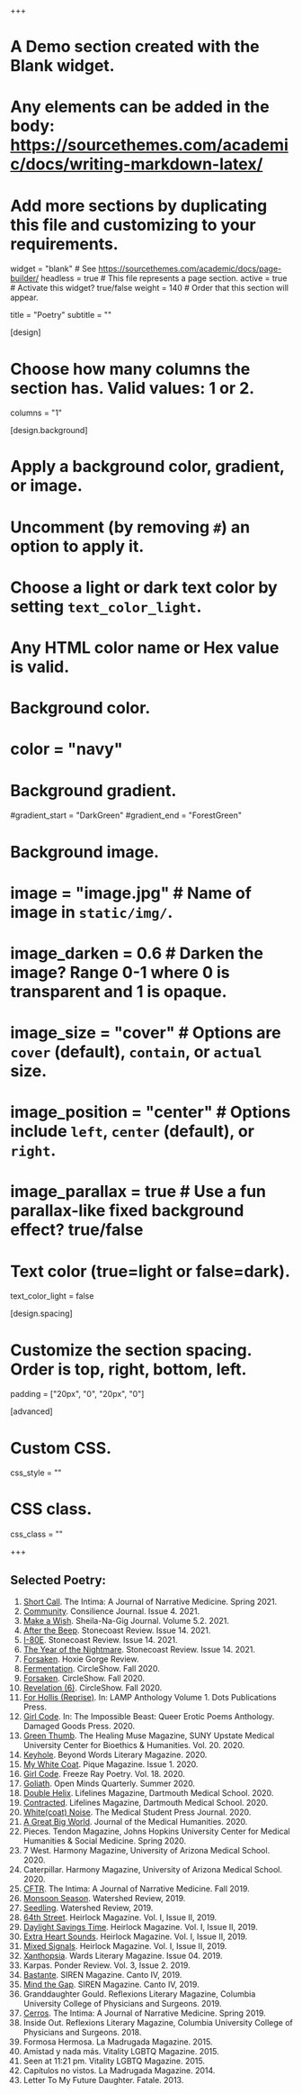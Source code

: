 +++
# A Demo section created with the Blank widget.
# Any elements can be added in the body: https://sourcethemes.com/academic/docs/writing-markdown-latex/
# Add more sections by duplicating this file and customizing to your requirements.

widget = "blank"  # See https://sourcethemes.com/academic/docs/page-builder/
headless = true  # This file represents a page section.
active = true  # Activate this widget? true/false
weight = 140  # Order that this section will appear.

title = "Poetry"
subtitle = ""

[design]
  # Choose how many columns the section has. Valid values: 1 or 2.
  columns = "1"

[design.background]
  # Apply a background color, gradient, or image.
  #   Uncomment (by removing `#`) an option to apply it.
  #   Choose a light or dark text color by setting `text_color_light`.
  #   Any HTML color name or Hex value is valid.

  # Background color.
  # color = "navy"
  
  # Background gradient.
  #gradient_start = "DarkGreen"
  #gradient_end = "ForestGreen"
  
  # Background image.
  # image = "image.jpg"  # Name of image in `static/img/`.
  # image_darken = 0.6  # Darken the image? Range 0-1 where 0 is transparent and 1 is opaque.
  # image_size = "cover"  #  Options are `cover` (default), `contain`, or `actual` size.
  # image_position = "center"  # Options include `left`, `center` (default), or `right`.
  # image_parallax = true  # Use a fun parallax-like fixed background effect? true/false
  
  # Text color (true=light or false=dark).
  text_color_light = false

[design.spacing]
  # Customize the section spacing. Order is top, right, bottom, left.
  padding = ["20px", "0", "20px", "0"]

[advanced]
 # Custom CSS. 
 css_style = ""
 
 # CSS class.
 css_class = ""

+++

## Selected Poetry:

1. [Short Call](https://www.theintima.org/short-call-teddy-goetz). The Intima: A Journal of Narrative Medicine. Spring 2021.
2. [Community](https://www.consilience-journal.com/issue-4-community). Consilience Journal. Issue 4. 2021. 
3. [Make a Wish](https://sheilanagigblog.com/the-poets-volume-5-3-spring-2021/teddy-g-goetz/). Sheila-Na-Gig Journal. Volume 5.2. 2021.  
4. [After the Beep](https://www.stonecoastreview.org/issues/). Stonecoast Review. Issue 14. 2021. 
5. [I-80E](https://www.stonecoastreview.org/issues/). Stonecoast Review. Issue 14. 2021. 
6. [The Year of the Nightmare](https://www.stonecoastreview.org/issues/). Stonecoast Review. Issue 14. 2021. 
7. [Forsaken](https://hoxiegorgereview.com/teddy-g-goetz/). Hoxie Gorge Review. 
8.  [Fermentation](https://74677df8-6591-4b11-908e-a5529d11f78b.filesusr.com/ugd/ee4c72_7ef8302cd5d24298b529b6769160bb73.pdf). CircleShow. Fall 2020. 
9.  [Forsaken](https://74677df8-6591-4b11-908e-a5529d11f78b.filesusr.com/ugd/ee4c72_7ef8302cd5d24298b529b6769160bb73.pdf). CircleShow. Fall 2020. 
10.  [Revelation (6)](https://74677df8-6591-4b11-908e-a5529d11f78b.filesusr.com/ugd/ee4c72_7ef8302cd5d24298b529b6769160bb73.pdf). CircleShow. Fall 2020. 
11.	[For Hollis (Reprise)](https://dotspublications.com/products/lamp-volume-1-test-run?variant=35840795934885). In: LAMP Anthology Volume 1. Dots Publications Press. 
12.  [Girl Code](http://www.damagedgoodspress.com/product/the-impossible-beast-queer-erotic-poems/). In: The Impossible Beast: Queer Erotic Poems Anthology. Damaged Goods Press. 2020. 
13.  [Green Thumb](https://www.upstate.edu/bioethics/thehealingmuse/excerpts/excerpts-muse19.php). The Healing Muse Magazine, SUNY Upstate Medical University Center for Bioethics & Humanities. Vol. 20. 2020. 
14.	[Keyhole](https://www.beyondwordsmag.com/online-store/Beyoznd-Queer-Words-A-Collection-of-Poems-p218768615). Beyond Words Literary Magazine. 2020. 
15.  [My White Coat](https://www.pique-magazine.com/2020-09-24-my-white-coat). Pique Magazine. Issue 1. 2020. 
16.  [Girl Code](http://www.freezeraypoetry.com/teddy-g-goetz.html). Freeze Ray Poetry. Vol. 18. 2020.
17.  [Goliath](https://www.openmindsquarterly.com/product/summer-2020-queer-stories-pdf/). Open Minds Quarterly. Summer 2020.
18.	[Double Helix](https://sites.dartmouth.edu/lifelines/volume-10/). Lifelines Magazine, Dartmouth Medical School. 2020.
19.	[Contracted](https://sites.dartmouth.edu/lifelines/volume-10/). Lifelines Magazine, Dartmouth Medical School. 2020. 
20.	[White(coat) Noise](http://www.themspress.org/journal/index.php/journal/issue/view/33). The Medical Student Press Journal. 2020. 
21.	[A Great Big World](https://link.springer.com/article/10.1007%2Fs10912-020-09616-8). Journal of the Medical Humanities. 2020. 
22.	Pieces. Tendon Magazine, Johns Hopkins University Center for Medical Humanities & Social Medicine. Spring 2020. 
23.	7 West. Harmony Magazine, University of Arizona Medical School. 2020. 
24.	Caterpillar. Harmony Magazine, University of Arizona Medical School. 2020. 
25.	[CFTR](http://www.theintima.org/poetry-a-f). The Intima: A Journal of Narrative Medicine. Fall 2019. 
26.	[Monsoon Season](https://watershed.yourweb.csuchico.edu/poetry/goetz-laura/). Watershed Review, 2019. 
27.	[Seedling](https://watershed.yourweb.csuchico.edu/poetry/goetz-laura/). Watershed Review, 2019. 
28.	[64th Street](https://indd.adobe.com/view/214dc8c2-69ce-41c9-b078-b0d3f858fc74). Heirlock Magazine. Vol. I, Issue II, 2019. 
29.	[Daylight Savings Time](https://indd.adobe.com/view/214dc8c2-69ce-41c9-b078-b0d3f858fc74). Heirlock Magazine. Vol. I, Issue II, 2019. 
30.	[Extra Heart Sounds](https://indd.adobe.com/view/214dc8c2-69ce-41c9-b078-b0d3f858fc74). Heirlock Magazine. Vol. I, Issue II, 2019. 
31.	[Mixed Signals](https://indd.adobe.com/view/214dc8c2-69ce-41c9-b078-b0d3f858fc74). Heirlock Magazine. Vol. I, Issue II, 2019. 
32.	[Xanthopsia](https://static1.squarespace.com/static/598cb679db29d6413909bc23/t/5dbd27e2c7aa2f31f1cc618a/1572677624808/Iss04-Psych.pdf). Wards Literary Magazine. Issue 04. 2019. 
33.	Karpas. Ponder Review. Vol. 3, Issue 2. 2019. 
34.	[Bastante](http://cantodellasirena.com/mind-the-gap.html). SIREN Magazine. Canto IV, 2019. 
35.	[Mind the Gap](http://cantodellasirena.com/mind-the-gap.html). SIREN Magazine. Canto IV, 2019. 
36.	Granddaughter Gould. Reflexions Literary Magazine, Columbia University College of Physicians and Surgeons. 2019. 
37.	[Cerros](https://static1.squarespace.com/static/54bc1287e4b09cb81d8d8439/t/5db96927142fba69a232acf0/1572432168550/Cerros%2Bby%2BLaura%2BG.%2BGoetz%2BSpring%2B2019%2BIntima.pdf). The Intima: A Journal of Narrative Medicine. Spring 2019. 
38.	Inside Out. Reflexions Literary Magazine, Columbia University College of Physicians and Surgeons. 2018.
39.	Formosa Hermosa. La Madrugada Magazine. 2015. 
40.	Amistad y nada más. Vitality LGBTQ Magazine. 2015. 
41.	Seen at 11:21 pm. Vitality LGBTQ Magazine. 2015. 
42.	Capítulos no vistos. La Madrugada Magazine. 2014. 
43.	Letter To My Future Daughter. Fatale. 2013.




